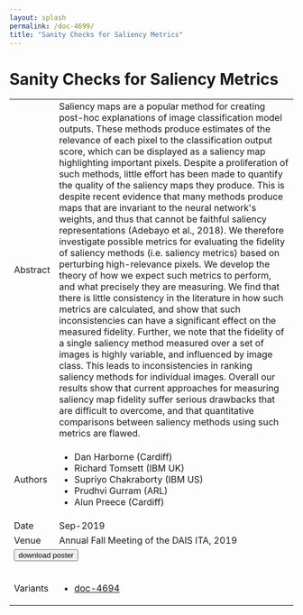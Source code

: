 ```yaml
---
layout: splash
permalink: /doc-4699/
title: "Sanity Checks for Saliency Metrics"
---
```


# Sanity Checks for Saliency Metrics

<table>
    <tbody>
    <tr>
        <td>Abstract</td>
        <td>Saliency maps are a popular method for creating post-hoc explanations of image classification model outputs. These methods produce estimates of the relevance of each pixel to the classification output score, which can be displayed as a saliency map highlighting important pixels. Despite a proliferation of such methods, little effort has been made to quantify the quality of the saliency maps they produce. This is despite recent evidence that many methods produce maps that are invariant to the neural network's weights, and thus that cannot be faithful saliency representations (Adebayo et al., 2018). We therefore investigate possible metrics for evaluating the fidelity of saliency methods (i.e. saliency metrics) based on perturbing high-relevance pixels. We develop the theory of how we expect such metrics to perform, and what precisely they are measuring. We find that there is little consistency in the literature in how such metrics are calculated, and show that such inconsistencies can have a significant effect on the measured fidelity. Further, we note that the fidelity of a single saliency method measured over a set of images is highly variable, and influenced by image class. This leads to inconsistencies in ranking saliency methods for individual images. Overall our results show that current approaches for measuring saliency map fidelity suffer serious drawbacks that are difficult to overcome, and that quantitative comparisons between saliency methods using such metrics are flawed.</td>
    </tr>
    <tr>
        <td>Authors</td>
        <td>
            <ul>
                <li>Dan Harborne (Cardiff)</li>
                <li>Richard Tomsett (IBM UK)</li>
                <li>Supriyo Chakraborty (IBM US)</li>
                <li>Prudhvi Gurram (ARL)</li>
                <li>Alun Preece (Cardiff)</li>
            </ul>
        </td>
    </tr>
    <tr>
        <td>Date</td>
        <td>Sep-2019</td>
    </tr>
    <tr>
        <td>Venue</td>
        <td>Annual Fall Meeting of the DAIS ITA, 2019</td>
    </tr>
        <tr>
            <td colspan="2">
                <form method="get" action="https://dais-ita.org/sites/default/files/4012_poster.pdf">
                    <button type="submit">download poster</button>
                </form>
            </td>
        </tr>
        <tr>
            <td>Variants</td>
            <td>
                <ul>
                    <li><a href="${varId}">doc-4694</a></li>
                </ul>
            </td>
        </tr>
    </tbody>
</table>
